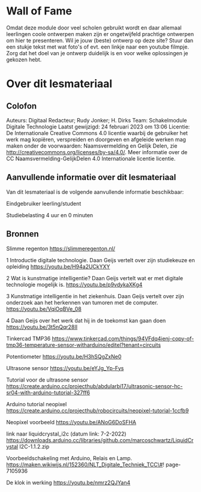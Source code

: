 # Wall of Fame

Omdat deze module door veel scholen gebruikt wordt en daar allemaal leerlingen coole ontwerpen maken zijn er ongetwijfeld prachtige ontwerpen om hier te presenteren. Wil je jouw (beste) ontwerp op deze site? Stuur dan een stukje tekst met wat foto's of evt. een linkje naar een youtube filmpje. Zorg dat het doel van je ontwerp duidelijk is en voor welke oplossingen je gekozen hebt.

# Over dit lesmateriaal

## Colofon

Auteurs: Digitaal Redacteur; Rudy Jonker; H. Dirks
Team: Schakelmodule Digitale Technologie
Laatst gewijzigd:  24 februari 2023 om 13:06
Licentie: De Internationale Creative Commons 4.0 licentie waarbij de gebruiker het werk mag kopiëren, verspreiden en doorgeven en afgeleide werken mag maken onder de voorwaarden: Naamsvermelding en Gelijk Delen, zie http://creativecommons.org/licenses/by-sa/4.0/. Meer informatie over de CC Naamsvermelding-GelijkDelen 4.0 Internationale licentie licentie.

## Aanvullende informatie over dit lesmateriaal

Van dit lesmateriaal is de volgende aanvullende informatie beschikbaar:

Eindgebruiker leerling/student

Studiebelasting 4 uur en 0 minuten

## Bronnen

Slimme regenton
https://slimmeregenton.nl/

1 Introductie digitale technologie. Daan Geijs vertelt over zijn studiekeuze en opleiding https://youtu.be/H94a2UCkYXY

2 Wat is kunstmatige intelligentie? Daan Geijs vertelt wat er met digitale technologie mogelijk is. https://youtu.be/p9vdykaXKg4

3 Kunstmatige intelligentie in het ziekenhuis. Daan Geijs vertelt over zijn onderzoek aan het herkennen van tumoren met de computer.
https://youtu.be/VqiOqBVe_08

4 Daan Geijs over het werk dat hij in de toekomst kan gaan doen
https://youtu.be/3t5nQqr28II

Tinkercad TMP36
https://www.tinkercad.com/things/94VFdq4ienj-copy-of-tmp36-temperature-sensor-witharduino/editel?tenant=circuits

Potentiometer
https://youtu.be/H3hSQgZxNe0

Ultrasone sensor
https://youtu.be/eYJg_Yp-Fys

Tutorial voor de ultrasone sensor
https://create.arduino.cc/projecthub/abdularbi17/ultrasonic-sensor-hc-sr04-with-arduino-tutorial-327ff6

Arduino tutorial neopixel
https://create.arduino.cc/projecthub/robocircuits/neopixel-tutorial-1ccfb9

Neopixel voorbeeld
https://youtu.be/ANoG6DoSFHA

link naar liquidcrystal_i2c (datum link: 7-2-2022)
https://downloads.arduino.cc/libraries/github.com/marcoschwartz/LiquidCrystal I2C-1.1.2.zip

Voorbeeldschakeling met Arduino, Relais en Lamp.
https://maken.wikiwijs.nl/152360/NLT_Digitale_Techniek_TCC\#! page-7105936

De klok in werking
https://youtu.be/nmrz2QJYan4

